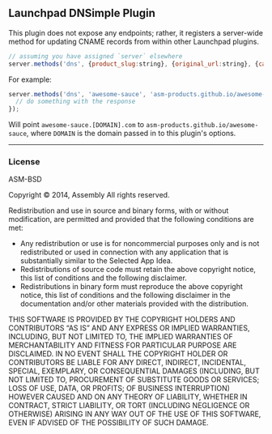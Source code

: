 Launchpad DNSimple Plugin
---

This plugin does not expose any endpoints; rather, it registers a server-wide method for updating CNAME records from within other Launchpad plugins.

```javascript
// assuming you have assigned `server` elsewhere
server.methods('dns', {product_slug:string}, {original_url:string}, {callback:function});
```

For example:

```javascript
server.methods('dns', 'awesome-sauce', 'asm-products.github.io/awesome-sauce', function(err, response) {
  // do something with the response
});
```

Will point `awesome-sauce.[DOMAIN].com` to `asm-products.github.io/awesome-sauce`, where `DOMAIN` is the domain passed in to this plugin's options.

---

### License

ASM-BSD

Copyright © 2014, Assembly
All rights reserved.

Redistribution and use in source and binary forms, with or without modification, are permitted and provided that the following conditions are met:

* Any redistribution or use is for noncommercial purposes only and is not redistributed or used in connection with any application
  that is substantially similar to the Selected App Idea.
* Redistributions of source code must retain the above copyright notice, this list of conditions and the following disclaimer.
* Redistributions in binary form must reproduce the above copyright notice, this list of conditions and the following
  disclaimer in the documentation and/or other materials provided with the distribution.

THIS SOFTWARE IS PROVIDED BY THE COPYRIGHT HOLDERS AND CONTRIBUTORS “AS IS” AND ANY EXPRESS OR IMPLIED WARRANTIES,
INCLUDING, BUT NOT LIMITED TO, THE IMPLIED WARRANTIES OF MERCHANTABILITY AND FITNESS FOR PARTICULAR PURPOSE ARE DISCLAIMED.
IN NO EVENT SHALL THE COPYRIGHT HOLDER OR CONTRIBUTORS BE LIABLE FOR ANY DIRECT, INDIRECT, INCIDENTAL, SPECIAL, EXEMPLARY,
OR CONSEQUENTIAL DAMAGES (INCLUDING, BUT NOT LIMITED TO, PROCUREMENT OF SUBSTITUTE GOODS OR SERVICES; LOSS OF USE, DATA,
OR PROFITS; OF BUSINESS INTERRUPTION) HOWEVER CAUSED AND ON ANY THEORY OF LIABILITY, WHETHER IN CONTRACT, STRICT LIABILITY,
OR TORT (INCLUDING NEGLIGENCE OR OTHERWISE) ARISING IN ANY WAY OUT OF THE USE OF THIS SOFTWARE, EVEN IF ADVISED OF THE
POSSIBILITY OF SUCH DAMAGE.
